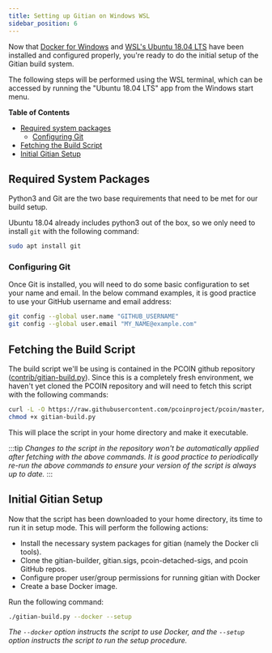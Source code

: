 ```yaml
---
title: Setting up Gitian on Windows WSL
sidebar_position: 6
---
```


Now that [Docker for Windows](./docker-setup-windows.md) and [WSL's Ubuntu 18.04 LTS](./wsl-setup-windows.md) have been installed and configured properly, you're ready to do the initial setup of the Gitian build system.

The following steps will be performed using the WSL terminal, which can be accessed by running the "Ubuntu 18.04 LTS" app from the Windows start menu.

<!-- markdown-toc start -->

**Table of Contents**

- [Required system packages](#required-system-packages)
  - [Configuring Git](#configuring-git)
- [Fetching the Build Script](#fetching-the-build-script)
- [Initial Gitian Setup](#initial-gitian-setup)

<!-- markdown-toc end -->

## Required System Packages

Python3 and Git are the two base requirements that need to be met for our build setup.

Ubuntu 18.04 already includes python3 out of the box, so we only need to install `git` with the following command:

```bash
sudo apt install git
```

### Configuring Git

Once Git is installed, you will need to do some basic configuration to set your name and email. In the below command examples, it is good practice to use your GitHub username and email address:

```bash
git config --global user.name "GITHUB_USERNAME"
git config --global user.email "MY_NAME@example.com"
```

## Fetching the Build Script

The build script we'll be using is contained in the PCOIN github repository ([contrib/gitian-build.py](https://github.com/pcoinproject/pcoin/blob/master/contrib/gitian-build.py)). Since this is a completely fresh environment, we haven't yet cloned the PCOIN repository and will need to fetch this script with the following commands:

```bash
curl -L -O https://raw.githubusercontent.com/pcoinproject/pcoin/master/contrib/gitian-build.py
chmod +x gitian-build.py
```

This will place the script in your home directory and make it executable.

:::tip
_Changes to the script in the repository won't be automatically applied after fetching with the above commands. It is good practice to periodically re-run the above commands to ensure your version of the script is always up to date._
:::

## Initial Gitian Setup

Now that the script has been downloaded to your home directory, its time to run it in setup mode. This will perform the following actions:

- Install the necessary system packages for gitian (namely the Docker cli tools).
- Clone the gitian-builder, gitian.sigs, pcoin-detached-sigs, and pcoin GitHub repos.
- Configure proper user/group permissions for running gitian with Docker
- Create a base Docker image.

Run the following command:

```bash
./gitian-build.py --docker --setup
```

_The `--docker` option instructs the script to use Docker, and the `--setup` option instructs the script to run the setup procedure._

